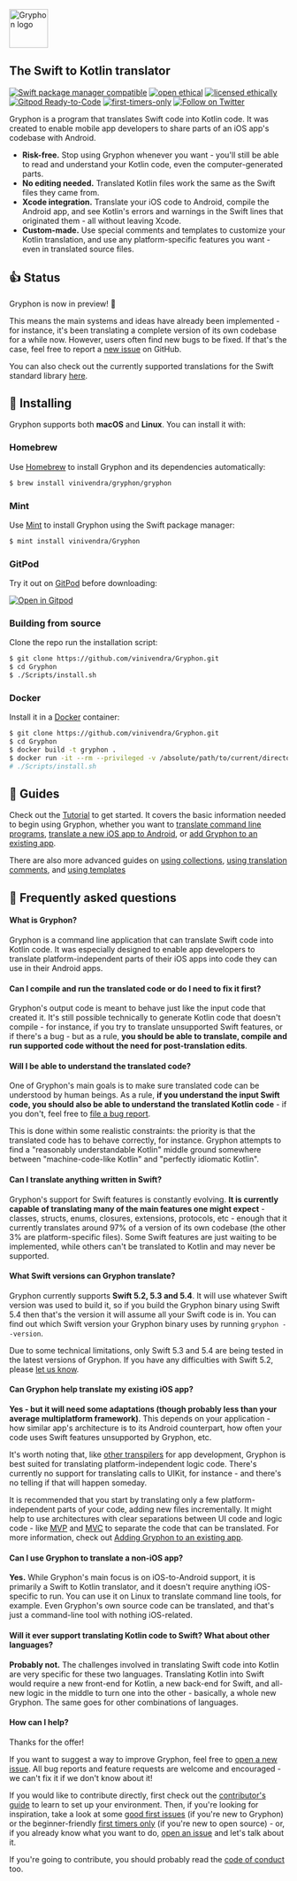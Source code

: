 <img src="https://github.com/vinivendra/Gryphon/raw/release/Gryphon%20Logo.svg" alt="Gryphon logo" height="70">

## The Swift to Kotlin translator

[![Swift package manager compatible](https://img.shields.io/badge/SPM-compatible-brightgreen)](https://www.firsttimersonly.com/)
[![open ethical](https://img.shields.io/badge/open-ethical-%234baaaa)](https://ethicalsource.dev)
[![licensed ethically](https://img.shields.io/badge/licensed-ethically-%234baaaa)](https://ethicalsource.dev)
[![Gitpod Ready-to-Code](https://img.shields.io/badge/Gitpod-Ready--to--Code-blue?logo=gitpod)](https://gitpod.io/#https://github.com/vinivendra/Gryphon)
[![first-timers-only](https://img.shields.io/badge/first--timers--only-friendly-blue.svg)](https://www.firsttimersonly.com/)
[![Follow on Twitter](https://img.shields.io/twitter/follow/gryphonblog?label=Follow&style=social)](https://twitter.com/gryphonblog)

Gryphon is a program that translates Swift code into Kotlin code. It was created to enable mobile app developers to share parts of an iOS app's codebase with Android.

- **Risk-free.** Stop using Gryphon whenever you want - you'll still be able to read and understand your Kotlin code, even the computer-generated parts.
- **No editing needed.** Translated Kotlin files work the same as the Swift files they came from.
- **Xcode integration.** Translate your iOS code to Android, compile the Android app, and see Kotlin's errors and warnings in the Swift lines that originated them - all without leaving Xcode.
- **Custom-made.** Use special comments and templates to customize your Kotlin translation, and use any platform-specific features you want - even in translated source files.

## 👍 Status

Gryphon is now in preview! 🎉

This means the main systems and ideas have already been implemented - for instance, it's been translating a complete version of its own codebase for a while now. However, users often find new bugs to be fixed. If that's the case, feel free to report a [new issue](https://github.com/vinivendra/Gryphon/issues/new/choose) on GitHub.

You can also check out the currently supported translations for the Swift standard library [here](https://github.com/vinivendra/Gryphon/blob/development/Status.md).

## 📲 Installing

Gryphon supports both **macOS** and **Linux**. You can install it with:

### Homebrew

Use [Homebrew](https://brew.sh) to install Gryphon and its dependencies automatically:

```` bash
$ brew install vinivendra/gryphon/gryphon
````

### Mint

Use [Mint](https://github.com/yonaskolb/Mint) to install Gryphon using the Swift package manager:

```` bash
$ mint install vinivendra/Gryphon
````

### GitPod

Try it out on [GitPod](https://www.gitpod.io) before downloading:

[![Open in Gitpod](https://gitpod.io/button/open-in-gitpod.svg)](https://gitpod.io/#https://github.com/vinivendra/Gryphon)

### Building from source

Clone the repo run the installation script:

```` bash
$ git clone https://github.com/vinivendra/Gryphon.git
$ cd Gryphon
$ ./Scripts/install.sh
````

### Docker

Install it in a [Docker](https://www.docker.com) container:

```` bash
$ git clone https://github.com/vinivendra/Gryphon.git
$ cd Gryphon
$ docker build -t gryphon .
$ docker run -it --rm --privileged -v /absolute/path/to/current/directory/:/app/Gryphon gryphon
# ./Scripts/install.sh
````

## 📖 Guides

Check out the [Tutorial](https://vinivendra.github.io/Gryphon/gettingStarted.html) to get started. It covers the basic information needed to begin using Gryphon, whether you want to [translate command line programs](https://vinivendra.github.io/Gryphon/translatingCommandLinePrograms.html), [translate a new iOS app to Android](https://vinivendra.github.io/Gryphon/translatingANewiOSAppToAndroid.html), or [add Gryphon to an existing app](https://vinivendra.github.io/Gryphon/addingGryphonToAnExistingApp.html).

There are also more advanced guides on  [using collections](https://vinivendra.github.io/Gryphon/collections.html), [using translation comments](https://vinivendra.github.io/Gryphon/translationComments.html), and [using templates](https://vinivendra.github.io/Gryphon/templates.html)


## 📘 Frequently asked questions

#### What is Gryphon?

Gryphon is a command line application that can translate Swift code into Kotlin code. It was especially designed to enable app developers to translate platform-independent parts of their iOS apps into code they can use in their Android apps.

#### Can I compile and run the translated code or do I need to fix it first?

Gryphon's output code is meant to behave just like the input code that created it. It's still possible technically to generate Kotlin code that doesn't compile - for instance, if you try to translate unsupported Swift features, or if there's a bug - but as a rule, **you should be able to translate, compile and run supported code without the need for post-translation edits**.

#### Will I be able to understand the translated code?

One of Gryphon's main goals is to make sure translated code can be understood by human beings. As a rule, **if you understand the input Swift code, you should also be able to understand the translated Kotlin code** - if you don't, feel free to [file a bug report](https://github.com/vinivendra/Gryphon/issues).

This is done within some realistic constraints: the priority is that the translated code has to behave correctly, for instance. Gryphon attempts to find a "reasonably understandable Kotlin" middle ground somewhere between "machine-code-like Kotlin" and "perfectly idiomatic Kotlin".

#### Can I translate anything written in Swift?

Gryphon's support for Swift features is constantly evolving. **It is currently capable of translating many of the main features one might expect** - classes, structs, enums, closures, extensions, protocols, etc - enough that it currently translates around 97% of a version of its own codebase (the other 3% are platform-specific files). Some Swift features are just waiting to be implemented, while others can't be translated to Kotlin and may never be supported.

#### What Swift versions can Gryphon translate?

Gryphon currently supports **Swift 5.2, 5.3 and 5.4**. It will use whatever Swift version was used to build it, so if you build the Gryphon binary using Swift 5.4 then that's the version it will assume all your Swift code is in. You can find out which Swift version your Gryphon binary uses by running `gryphon --version`.

Due to some technical limitations, only Swift 5.3 and 5.4 are being tested in the latest versions of Gryphon. If you have any difficulties with Swift 5.2, please [let us know](https://github.com/vinivendra/Gryphon/issues/new/choose).

#### Can Gryphon help translate my existing iOS app?

**Yes - but it will need some adaptations (though probably less than your average multiplatform framework)**. This depends on your application - how similar app's architecture is to its Android counterpart, how often your code uses Swift features unsupported by Gryphon, etc.

It's worth noting that, like [other transpilers](https://developers.google.com/j2objc/) for app development, Gryphon is best suited for translating platform-independent logic code. There's currently no support for translating calls to UIKit, for instance - and there's no telling if that will happen someday.

It is recommended that you start by translating only a few platform-independent parts of your code, adding new files incrementally. It might help to use architectures with clear separations between UI code and logic code - like [MVP](https://en.wikipedia.org/wiki/Model–view–presenter) and [MVC](https://en.wikipedia.org/wiki/Model–view–controller) to separate the code that can be translated. For more information, check out [Adding Gryphon to an existing app](https://vinivendra.github.io/Gryphon/addingGryphonToAnExistingApp.html).

#### Can I use Gryphon to translate a non-iOS app?

**Yes.** While Gryphon's main focus is on iOS-to-Android support, it is primarily a Swift to Kotlin translator, and it doesn't require anything iOS-specific to run. You can use it on Linux to translate command line tools, for example. Even Gryphon's own source code can be translated, and that's just a command-line tool with nothing iOS-related.

#### Will it ever support translating Kotlin code to Swift? What about other languages?

**Probably not.** The challenges involved in translating Swift code into Kotlin are very specific for these two languages. Translating Kotlin into Swift would require a new front-end for Kotlin, a new back-end for Swift, and all-new logic in the middle to turn one into the other - basically, a whole new Gryphon. The same goes for other combinations of languages.

#### How can I help?

Thanks for the offer!

If you want to suggest a way to improve Gryphon, feel free to [open a new issue](https://github.com/vinivendra/Gryphon/issues/new/choose). All bug reports and feature requests are welcome and encouraged - we can't fix it if we don't know about it!

If you would like to contribute directly, first check out the [contributor's guide](https://vinivendra.github.io/Gryphon/contributing.html) to learn to set up your environment. Then, if you're looking for inspiration, take a look at some [good first issues](https://github.com/vinivendra/Gryphon/labels/good%20first%20issue) (if you're new to Gryphon) or the beginner-friendly [first timers only](https://github.com/vinivendra/Gryphon/labels/first-timers-only) (if you're new to open source) - or, if you already know what you want to do, [open an issue](https://github.com/vinivendra/Gryphon/issues/new/choose) and let's talk about it.

If you're going to contribute, you should probably read the [code of conduct](https://github.com/vinivendra/Gryphon/blob/master/CODE_OF_CONDUCT.md) too.
